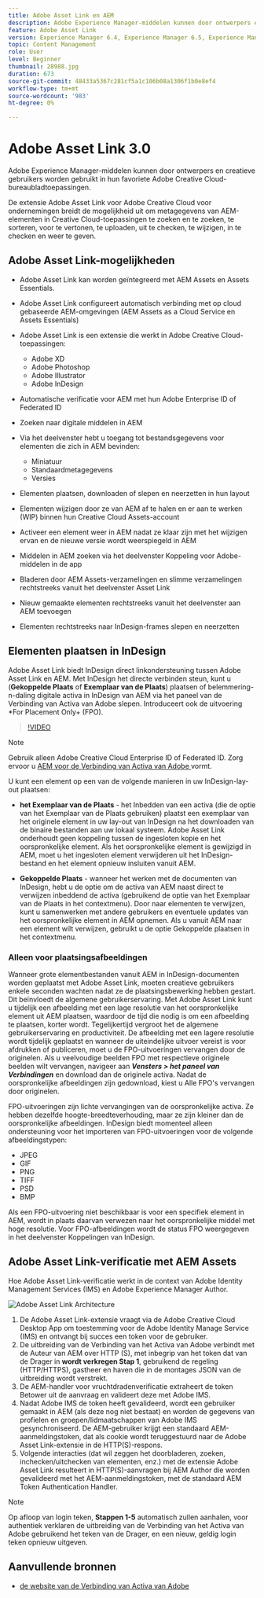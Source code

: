 ```yaml
---
title: Adobe Asset Link en AEM
description: Adobe Experience Manager-middelen kunnen door ontwerpers en creatieve gebruikers worden gebruikt in hun favoriete Adobe Creative Cloud-bureaubladtoepassingen. De extensie Adobe Asset Link voor Adobe Creative Cloud voor ondernemingen breidt de mogelijkheid uit om metagegevens van AEM-elementen te zoeken en te zoeken, te sorteren, voor te vertonen, te uploaden, te controleren, te wijzigen, in te checken en weer te geven in Creative Cloud-gereedschappen, zoals Adobe XD, Photoshop, InDesign en Illustrator.
feature: Adobe Asset Link
version: Experience Manager 6.4, Experience Manager 6.5, Experience Manager as a Cloud Service
topic: Content Management
role: User
level: Beginner
thumbnail: 28988.jpg
duration: 673
source-git-commit: 48433a5367c281cf5a1c106b08a1306f1b0e8ef4
workflow-type: tm+mt
source-wordcount: '983'
ht-degree: 0%

---
```



# Adobe Asset Link 3.0

Adobe Experience Manager-middelen kunnen door ontwerpers en creatieve gebruikers worden gebruikt in hun favoriete Adobe Creative Cloud-bureaubladtoepassingen.

De extensie Adobe Asset Link voor Adobe Creative Cloud voor ondernemingen breidt de mogelijkheid uit om metagegevens van AEM-elementen in Creative Cloud-toepassingen te zoeken en te zoeken, te sorteren, voor te vertonen, te uploaden, uit te checken, te wijzigen, in te checken en weer te geven.

## Adobe Asset Link-mogelijkheden

+ Adobe Asset Link kan worden geïntegreerd met AEM Assets en Assets Essentials.
+ Adobe Asset Link configureert automatisch verbinding met op cloud gebaseerde AEM-omgevingen (AEM Assets as a Cloud Service en Assets Essentials)
+ Adobe Asset Link is een extensie die werkt in Adobe Creative Cloud-toepassingen:

   + Adobe XD
   + Adobe Photoshop
   + Adobe Illustrator
   + Adobe InDesign

+ Automatische verificatie voor AEM met hun Adobe Enterprise ID of Federated ID
+ Zoeken naar digitale middelen in AEM
+ Via het deelvenster hebt u toegang tot bestandsgegevens voor elementen die zich in AEM bevinden:
   + Miniatuur
   + Standaardmetagegevens
   + Versies
+ Elementen plaatsen, downloaden of slepen en neerzetten in hun layout
+ Elementen wijzigen door ze van AEM af te halen en er aan te werken (WIP) binnen hun Creative Cloud Assets-account
+ Activeer een element weer in AEM nadat ze klaar zijn met het wijzigen ervan en de nieuwe versie wordt weerspiegeld in AEM
+ Middelen in AEM zoeken via het deelvenster Koppeling voor Adobe-middelen in de app
+ Bladeren door AEM Assets-verzamelingen en slimme verzamelingen rechtstreeks vanuit het deelvenster Asset Link
+ Nieuw gemaakte elementen rechtstreeks vanuit het deelvenster aan AEM toevoegen
+ Elementen rechtstreeks naar InDesign-frames slepen en neerzetten

## Elementen plaatsen in InDesign

Adobe Asset Link biedt InDesign direct linkondersteuning tussen Adobe Asset Link en AEM. Met InDesign het directe verbinden steun, kunt u (__Gekoppelde Plaats__ of __Exemplaar van de Plaats__) plaatsen of belemmering-n-daling digitale activa in InDesign van AEM via het paneel van de Verbinding van Activa van Adobe slepen. Introduceert ook de uitvoering *For Placement Only+ (FPO).

>[!VIDEO](https://video.tv.adobe.com/v/28988?quality=12&learn=on)

>[!NOTE]
>
>Gebruik alleen Adobe Creative Cloud Enterprise ID of Federated ID. Zorg ervoor u [ AEM voor de Verbinding van Activa van Adobe ](https://helpx.adobe.com/nl/enterprise/admin-guide.html/enterprise/using/adobe-asset-link.ug.html) vormt.

U kunt een element op een van de volgende manieren in uw InDesign-lay-out plaatsen:

+ **het Exemplaar van de Plaats** - het Inbedden van een activa (die de optie van het Exemplaar van de Plaats gebruiken) plaatst een exemplaar van het originele element in uw lay-out van InDesign na het downloaden van de binaire bestanden aan uw lokaal systeem. Adobe Asset Link onderhoudt geen koppeling tussen de ingesloten kopie en het oorspronkelijke element. Als het oorspronkelijke element is gewijzigd in AEM, moet u het ingesloten element verwijderen uit het InDesign-bestand en het element opnieuw insluiten vanuit AEM.

+ **Gekoppelde Plaats** - wanneer het werken met de documenten van InDesign, hebt u de optie om de activa van AEM naast direct te verwijzen inbeddend de activa (gebruikend de optie van het Exemplaar van de Plaats in het contextmenu). Door naar elementen te verwijzen, kunt u samenwerken met andere gebruikers en eventuele updates van het oorspronkelijke element in AEM opnemen. Als u vanuit AEM naar een element wilt verwijzen, gebruikt u de optie Gekoppelde plaatsen in het contextmenu.

### Alleen voor plaatsingsafbeeldingen

Wanneer grote elementbestanden vanuit AEM in InDesign-documenten worden geplaatst met Adobe Asset Link, moeten creatieve gebruikers enkele seconden wachten nadat ze de plaatsingsbewerking hebben gestart. Dit beïnvloedt de algemene gebruikerservaring. Met Adobe Asset Link kunt u tijdelijk een afbeelding met een lage resolutie van het oorspronkelijke element uit AEM plaatsen, waardoor de tijd die nodig is om een afbeelding te plaatsen, korter wordt. Tegelijkertijd vergroot het de algemene gebruikerservaring en productiviteit. De afbeelding met een lagere resolutie wordt tijdelijk geplaatst en wanneer de uiteindelijke uitvoer vereist is voor afdrukken of publiceren, moet u de FPO-uitvoeringen vervangen door de originelen. Als u veelvoudige beelden FPO met respectieve originele beelden wilt vervangen, navigeer aan **_Vensters > het paneel van Verbindingen_** en download dan de originele activa. Nadat de oorspronkelijke afbeeldingen zijn gedownload, kiest u Alle FPO&#39;s vervangen door originelen.

FPO-uitvoeringen zijn lichte vervangingen van de oorspronkelijke activa. Ze hebben dezelfde hoogte-breedteverhouding, maar ze zijn kleiner dan de oorspronkelijke afbeeldingen. InDesign biedt momenteel alleen ondersteuning voor het importeren van FPO-uitvoeringen voor de volgende afbeeldingstypen:

+ JPEG
+ GIF
+ PNG
+ TIFF
+ PSD
+ BMP

Als een FPO-uitvoering niet beschikbaar is voor een specifiek element in AEM, wordt in plaats daarvan verwezen naar het oorspronkelijke middel met hoge resolutie. Voor FPO-afbeeldingen wordt de status FPO weergegeven in het deelvenster Koppelingen van InDesign.

## Adobe Asset Link-verificatie met AEM Assets

Hoe Adobe Asset Link-verificatie werkt in de context van Adobe Identity Management Services (IMS) en Adobe Experience Manager Author.

![ Adobe Asset Link Architecture ](assets/adobe-asset-link-article-understand.png)

1. De Adobe Asset Link-extensie vraagt via de Adobe Creative Cloud Desktop App om toestemming voor de Adobe Identity Manage Service (IMS) en ontvangt bij succes een token voor de gebruiker.
1. De uitbreiding van de Verbinding van het Activa van Adobe verbindt met de Auteur van AEM over HTTP (S), met inbegrip van het token dat van de Drager in **wordt verkregen Stap 1**, gebruikend de regeling (HTTP/HTTPS), gastheer en haven die in de montages JSON van de uitbreiding wordt verstrekt.
1. De AEM-handler voor vruchtdradenverificatie extraheert de token Betower uit de aanvraag en valideert deze met Adobe IMS.
1. Nadat Adobe IMS de token heeft gevalideerd, wordt een gebruiker gemaakt in AEM (als deze nog niet bestaat) en worden de gegevens van profielen en groepen/lidmaatschappen van Adobe IMS gesynchroniseerd. De AEM-gebruiker krijgt een standaard AEM-aanmeldingstoken, dat als cookie wordt teruggestuurd naar de Adobe Asset Link-extensie in de HTTP(S)-respons.
1. Volgende interacties (dat wil zeggen het doorbladeren, zoeken, inchecken/uitchecken van elementen, enz.) met de extensie Adobe Asset Link resulteert in HTTP(S)-aanvragen bij AEM Author die worden gevalideerd met het AEM-aanmeldingstoken, met de standaard AEM Token Authentication Handler.

>[!NOTE]
>
>Op afloop van login teken, **Stappen 1-5** automatisch zullen aanhalen, voor authentiek verklaren de uitbreiding van de Verbinding van het Activa van Adobe gebruikend het teken van de Drager, en een nieuw, geldig login teken opnieuw uitgeven.

## Aanvullende bronnen

+ [ de website van de Verbinding van Activa van Adobe ](https://www.adobe.com/creativecloud/business/enterprise/adobe-asset-link.html)
